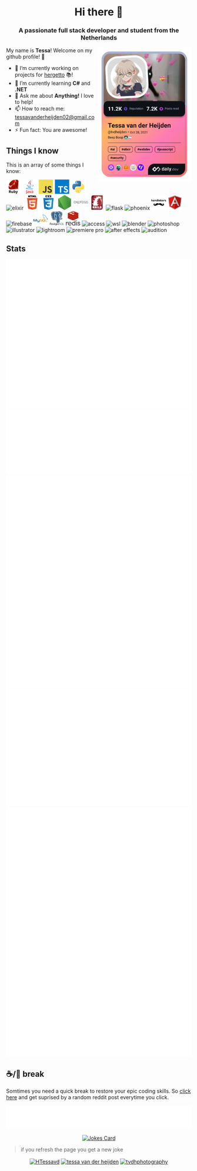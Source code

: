 <h1 align="center">Hi there 👋</h1>
<h3 align="center">A passionate full stack developer and student from the Netherlands</h3>

<a href="https://app.daily.dev/TvdHeijden" target="_blank">
    <img
      width="256"
      align="right"
      src="https://raw.githubusercontent.com/dustessavdh/dustessavdh/devcard/devcard.png"
    />
  </a>

My name is **Tessa**! Welcome on my github profile! :milky_way:

- 🔭 I’m currently working on projects for [hergetto](https://github.com/hergetto) :books:!
- 🌱 I’m currently learning **C#** and **.NET**
- 💬 Ask me about **Anything!** I love to help!
- 📫 How to reach me: [tessavanderheijden02@gmail.com](mailto:tessavanderheijden02@gmail.com)
- ⚡ Fun fact: You are awesome!

## Things I know

This is an array of some things I know:
<p align="left">
  <!-- Languages -->
  <img src="https://raw.githubusercontent.com/devicons/devicon/master/icons/ruby/ruby-original-wordmark.svg" alt="ruby" width="40" height="40"/>
  <img src="https://raw.githubusercontent.com/devicons/devicon/master/icons/java/java-original-wordmark.svg" alt="java" width="40" height="40"/>
  <img src="https://raw.githubusercontent.com/devicons/devicon/master/icons/javascript/javascript-original.svg" alt="javascript" width="40" height="40"/>
  <img src="https://raw.githubusercontent.com/devicons/devicon/master/icons/typescript/typescript-original.svg" alt="typescript" width="40" height="40"/>
  <img src="https://raw.githubusercontent.com/devicons/devicon/master/icons/python/python-original.svg" alt="python" width="40" height="40"/>
  <img src="https://www.vectorlogo.zone/logos/elixir-lang/elixir-lang-icon.svg" alt="elixir" width="40" height="40"/>
  
  <!-- Frontend -->
  <img src="https://raw.githubusercontent.com/devicons/devicon/master/icons/html5/html5-original-wordmark.svg" alt="html5" width="40" height="40"/>
  <img src="https://raw.githubusercontent.com/devicons/devicon/master/icons/css3/css3-original-wordmark.svg" alt="css3" width="40" height="40"/>
  
  <!-- Framework stuff -->
  <img src="https://raw.githubusercontent.com/devicons/devicon/master/icons/nodejs/nodejs-original.svg" alt="nodejs" width="40" height="40"/>
  <img src="https://raw.githubusercontent.com/devicons/devicon/master/icons/express/express-original-wordmark.svg" alt="express" width="40" height="40"/>
  <img src="https://raw.githubusercontent.com/devicons/devicon/master/icons/rails/rails-original-wordmark.svg" alt="rails" width="40" height="40"/>
  <img src="https://www.vectorlogo.zone/logos/pocoo_flask/pocoo_flask-icon.svg" alt="flask" width="40" height="40"/>
  <img src="https://github.com/leungwensen/svg-icon/blob/master/dist/svg/logos/phoenix.svg" alt="phoenix" width="40" height="40"/>
  <img src="https://raw.githubusercontent.com/devicons/devicon/master/icons/handlebars/handlebars-original-wordmark.svg" alt="handlebars" width="40" height="40"/>
  <img src="https://raw.githubusercontent.com/devicons/devicon/master/icons/angularjs/angularjs-original.svg" alt="angular" width="40" height="40"/>
  
  <!-- Database -->
  <img src="https://www.vectorlogo.zone/logos/firebase/firebase-icon.svg" alt="firebase" width="40" height="40"/>
  <img src="https://raw.githubusercontent.com/devicons/devicon/master/icons/mysql/mysql-original-wordmark.svg" alt="mysql" width="40" height="40"/>
  <img src="https://raw.githubusercontent.com/devicons/devicon/master/icons/postgresql/postgresql-original-wordmark.svg" alt="postgresql" width="40" height="40"/>
  <img src="https://raw.githubusercontent.com/devicons/devicon/master/icons/redis/redis-original-wordmark.svg" alt="redis" width="40" height="40"/>
  <img src="https://upload.wikimedia.org/wikipedia/commons/f/f1/Microsoft_Office_Access_%282019-present%29.svg" alt="access" width="40" height="40"/>
  
  <!-- Programs -->
  <img src="https://upload.wikimedia.org/wikipedia/commons/3/35/Tux.svg" alt="wsl" width="40" height="40"/>
  <img src="https://download.blender.org/branding/community/blender_community_badge_white.svg" alt="blender" width="40" height="40"/>
  <img src="https://upload.wikimedia.org/wikipedia/commons/a/af/Adobe_Photoshop_CC_icon.svg" alt="photoshop" width="40" height="40"/>
  <img src="https://upload.wikimedia.org/wikipedia/commons/f/fb/Adobe_Illustrator_CC_icon.svg" alt="illustrator" width="40" height="40"/>
  <img src="https://upload.wikimedia.org/wikipedia/commons/b/b6/Adobe_Photoshop_Lightroom_CC_logo.svg" alt="lightroom" width="40" height="40"/>
  <img src="https://upload.wikimedia.org/wikipedia/commons/4/40/Adobe_Premiere_Pro_CC_icon.svg" alt="premiere pro" width="40" height="40"/>
  <img src="https://upload.wikimedia.org/wikipedia/commons/c/cb/Adobe_After_Effects_CC_icon.svg" alt="after effects" width="40" height="40"/>
  <img src="https://upload.wikimedia.org/wikipedia/commons/0/0e/Adobe_Audition_CC_icon_%282020%29.svg" alt="audition" width="40" height="40"/>
</p>

## Stats

<p align="center">
  <a href="https://github.com/lowlighter/metrics">
    <img src="https://raw.githubusercontent.com/dustessavdh/dustessavdh/metrics/github-metrics.svg" alt="Tessa's github stats"/>
  </a>
  <a href="https://github.com/lowlighter/metrics">
    <img src="https://raw.githubusercontent.com/dustessavdh/dustessavdh/metrics/metrics.plugin.languages.svg" alt="Tessa's languages"/>
  </a>
  <a href="https://wakatime.com/@tessavdH">
    <img src="https://raw.githubusercontent.com/dustessavdh/dustessavdh/metrics/metrics.plugin.wakatime.svg" alt="Tessa's github wakatime stats"/>
  </a>
  <a href="https://github.com/lowlighter/metrics">
    <img src="https://raw.githubusercontent.com/dustessavdh/dustessavdh/metrics/metrics.plugin.habits.charts.svg" alt="Tessa's habits"/>
  </a>
  <a href="https://github.com/lowlighter/metrics">
    <img src="https://raw.githubusercontent.com/dustessavdh/dustessavdh/metrics/metrics.plugin.achievements.svg" alt="Tessa's achievements"/>
  </a>
  <a href="https://steamcommunity.com/id/Toesichan/">
    <img src="https://raw.githubusercontent.com/dustessavdh/dustessavdh/metrics/metrics.plugin.steam.svg" alt="Tessa's steam account"/>
  </a>
  <a href="https://www.last.fm/user/JustAap">
    <img src="https://raw.githubusercontent.com/dustessavdh/dustessavdh/metrics/metrics.plugin.music.svg" alt="Tessa's recently listened to music"/>
  </a>
</p>

## :coffee:/:tea: break

Somtimes you need a quick break to restore your epic coding skills.
So [click here](https://www.reddit.com/random) and get suprised by a random reddit post everytime you click.

<p align="center">
  <a href="https://xkcd.com/">
    <img src="https://raw.githubusercontent.com/dustessavdh/dustessavdh/metrics/metrics.plugin.xkcd.svg" alt="XKCD image of the day" />
  </a>
</p>
<p align="center">
  <a href="https://github.com/ABSphreak/readme-jokes">
    <img src="https://readme-jokes.vercel.app/api" alt="Jokes Card" />
  </a>
</p>

> if you refresh the page you get a new joke

<p align="center">
    <a href="https://twitter.com/HTessavd"><img align="center" src="https://cdn.jsdelivr.net/npm/simple-icons@3.0.1/icons/twitter.svg" alt="HTessavd" height="30" width="30"/></a>
    <a href="https://linkedin.com/in/tessa-van-der-heijden-871a81196"><img align="center" src="https://cdn.jsdelivr.net/npm/simple-icons@3.0.1/icons/linkedin.svg" alt="tessa van der heijden" height="30" width="30"/></a>
    <a href="https://instagram.com/tvdhphotography"><img align="center" src="https://cdn.jsdelivr.net/npm/simple-icons@3.0.1/icons/instagram.svg" alt="tvdhphotography" height="30" width="30"/></a>
</p>
